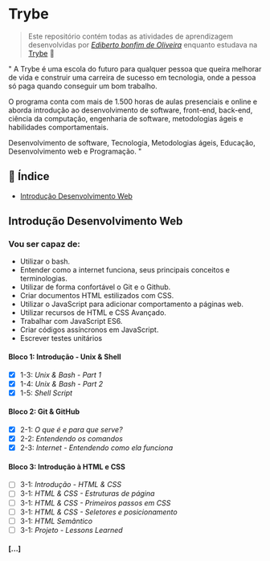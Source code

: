 
# Trybe

> Este repositório contém todas as atividades de aprendizagem desenvolvidas por _[Ediberto bonfim de Oliveira](https://www.linkedin.com/in/ediberto-b-oliveira-872926178/)_ enquanto estudava na [Trybe](https://www.betrybe.com/) :rocket:

" A Trybe é uma escola do futuro para qualquer pessoa que queira 
 melhorar de vida e construir uma carreira de sucesso em tecnologia,
  onde a pessoa só paga quando conseguir um bom trabalho.

O programa conta com mais de 1.500 horas de aulas presenciais e online e aborda
 introdução ao desenvolvimento de software, front-end, back-end, ciência da computação,
  engenharia de software, metodologias ágeis e habilidades comportamentais.

Desenvolvimento de software, Tecnologia, Metodologias ágeis, Educação, Desenvolvimento web e Programação. "


## :pushpin: Índice

* [Introdução Desenvolvimento Web](#Introdução-Desenvolvimento-Web)

## Introdução Desenvolvimento Web

### Vou ser capaz de:

* Utilizar o bash.
* Entender como a internet funciona, seus principais conceitos e terminologias.
* Utilizar de forma confortável o Git e o Github.
* Criar documentos HTML estilizados com CSS.
* Utilizar o JavaScript para adicionar comportamento a páginas web.
* Utilizar recursos de HTML e CSS Avançado.
* Trabalhar com JavaScript ES6.
* Criar códigos assíncronos em JavaScript.
* Escrever testes unitários

#### Bloco 1: Introdução - Unix & Shell 

- [x] 1-3: *_Unix & Bash - Part 1_*
- [x] 1-4: *_Unix & Bash - Part 2_*
- [x] 1-5: *_Shell Script_*

#### Bloco 2: Git & GitHub

- [x] 2-1: *O que é e para que serve?*
- [x] 2-2: *Entendendo os comandos*
- [x] 2-3: *Internet - Entendendo como ela funciona*

#### Bloco 3: Introdução à HTML e CSS

- [ ] 3-1: *Introdução - HTML & CSS*
- [ ] 3-1: *HTML & CSS - Estruturas de página*
- [ ] 3-1: *HTML & CSS - Primeiros passos em CSS*
- [ ] 3-1: *HTML & CSS - Seletores e posicionamento*
- [ ] 3-1: *HTML Semântico*
- [ ] 3-1: *Projeto - Lessons Learned*

#### [...]
